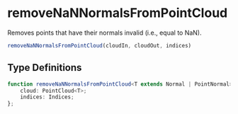 # removeNaNNormalsFromPointCloud

Removes points that have their normals invalid (i.e., equal to NaN).

```ts
removeNaNNormalsFromPointCloud(cloudIn, cloudOut, indices)
```

## Type Definitions

```ts
function removeNaNNormalsFromPointCloud<T extends Normal | PointNormal>(cloudIn: PointCloud<T>, cloudOut?: PointCloud<T>, indices?: Indices): {
    cloud: PointCloud<T>;
    indices: Indices;
};
```